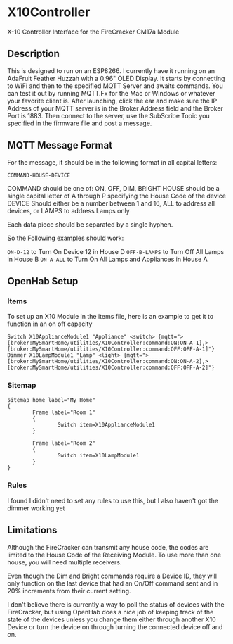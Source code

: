 # X10Controller
X-10 Controller Interface for the FireCracker CM17a Module

## Description
This is designed to run on an ESP8266. I currently have it running on an AdaFruit Feather Huzzah with a 0.96" OLED Display. It starts by connecting to WiFi and then to the specified MQTT Server and awaits commands. You can test it out by running MQTT.Fx for the Mac or Windows or whatever your favorite client is. After launching, click the ear and make sure the IP Address of your MQTT server is in the Broker Address field and the Broker Port is 1883. Then connect to the server, use the SubScribe Topic you specified in the firmware file and post a message.

## MQTT Message Format
For the message, it should be in the following format in all capital letters:

`COMMAND-HOUSE-DEVICE`

COMMAND should be one of: ON, OFF, DIM, BRIGHT
HOUSE should be a single capital letter of A through P specifying the House Code of the device
DEVICE Should either be a number between 1 and 16, ALL to address all devices, or LAMPS to address Lamps only

Each data piece should be separated by a single hyphen.

So the Following examples should work:

`ON-D-12` to Turn On Device 12 in House D
`OFF-B-LAMPS` to Turn Off All Lamps in House B
`ON-A-ALL` to Turn On All Lamps and Appliances in House A

## OpenHab Setup
### Items
To set up an X10 Module in the items file, here is an example to get it to function in an on off capacity
```
Switch X10ApplianceModule1 "Appliance" <switch> {mqtt=">[broker:MySmartHome/utilities/X10Controller:command:ON:ON-A-1],>[broker:MySmartHome/utilities/X10Controller:command:OFF:OFF-A-1]"}
Dimmer X10LampModule1 "Lamp" <light> {mqtt=">[broker:MySmartHome/utilities/X10Controller:command:ON:ON-A-2],>[broker:MySmartHome/utilities/X10Controller:command:OFF:OFF-A-2]"}
```

### Sitemap
```
sitemap home label="My Home"
{
        Frame label="Room 1"
        {
                Switch item=X10ApplianceModule1
        }

        Frame label="Room 2"
        {
                Switch item=X10LampModule1
        }
}
```

### Rules
I found I didn't need to set any rules to use this, but I also haven't got the dimmer working yet

## Limitations
Although the FireCracker can transmit any house code, the codes are limited to the House Code of the Receiving Module. To use more than one house, you will need multiple receivers.

Even though the Dim and Bright commands require a Device ID, they will only function on the last device that had an On/Off command sent and in 20% increments from their current setting.

I don't believe there is currently a way to poll the status of devices with the FireCracker, but using OpenHab does a nice job of keeping track of the state of the devices unless you change them either through another X10 Device or turn the device on through turning the connected device off and on.
